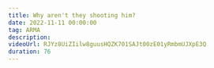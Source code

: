 ```yaml
---
title: Why aren't they shooting him?
date: 2022-11-11 00:00:00
tag: ARMA
description:
videoUrl: RJYz8UiZIilw8guusHQZK701SAJt00zE01yRmbmUJXpE3Q
duration: 76
---
```

